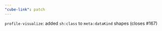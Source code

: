 ```yaml
---
"cube-link": patch
---
```


`profile-visualize`: added `sh:class` to `meta:dataKind` shapes (closes #167)
